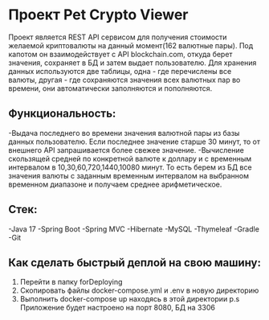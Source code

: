 
# Проект Pet Crypto Viewer

Проект является REST API сервисом для получения стоимости желаемой
криптовалюты на данный момент(162 валютные пары). Под капотом он взаимодействует с API 
blockchain.com, откуда берет значения, сохраняет в БД и затем выдает
пользователю. Для хранения данных используются две таблицы, одна - где перечислены все валюты, другая - где сохраняются значения всех валютных пар во времени, они автоматически заполняются и пополняются.

## Функциональность:

-Выдача последнего во времени значения валютной пары из базы данных пользователю. Если последнее значение старше 30 минут, то от внешнего API запрашивается более свежее значение.
-Вычисление скользящей средней по конкретной валюте к доллару и с временным интервалом в 10,30,60,720,1440,10080 минут. То есть берем из БД все значения валюты с заданным временным интервалом на выбранном временном диапазоне и получаем среднее арифметическое. 

## Стек:

-Java 17
-Spring Boot
-Spring MVC
-Hibernate
-MySQL
-Thymeleaf
-Gradle
-Git

## Как сделать быстрый деплой на свою машину:

1) Перейти в папку forDeploying
2) Скопировать файлы docker-compose.yml и .env в новую директорию
3) Выполнить docker-compose up находясь в этой директории
p.s Приложение будет настроено на порт 8080, БД на 3306
